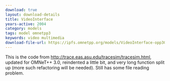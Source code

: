 ```yaml
---
download: true
layout: download-details
title: VideoInterface
years-active: 2004
category: models
tags: model omnetpp3
keywords: video multimedia
download-file-url: https://ipfs.omnetpp.org/models/VideoInterface-opp30-20041103-src.tgz
---
```


This is the code from http://trace.eas.asu.edu/tracesim/tracesim.html, updated
for OMNeT++ 3.0, reindented a little bit, and very long function split up (more
such refactoring will be needed). Still has some file reading problem.
